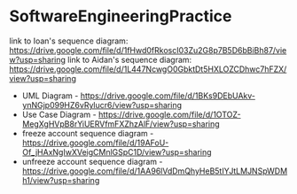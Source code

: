 # SoftwareEngineeringPractice

link to Ioan's sequence diagram: https://drive.google.com/file/d/1fHwd0fRkoscI03Zu2G8p7B5D6bBiBh87/view?usp=sharing
link to Aidan's sequence diagram: https://drive.google.com/file/d/1L447NcwgO0GbktDt5HXLOZCDhwc7hFZX/view?usp=sharing

* UML Diagram - https://drive.google.com/file/d/1BKs9DEbUAkv-ynNGjp099HZ6vRylucr6/view?usp=sharing
* Use Case Diagram - https://drive.google.com/file/d/1OTOZ-MegXgHVpB8rYiUERVfmFXZhzAlF/view?usp=sharing
* freeze account sequence diagram - https://drive.google.com/file/d/19AFoU-Of_jHAxNgIwXVeigCMnlGSpC1D/view?usp=sharing
* unfreeze account sequence diagram - https://drive.google.com/file/d/1AA96lVdDmQhyHeB5tIYJtLMJNSpWDMh1/view?usp=sharing
